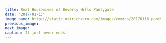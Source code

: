 ```yaml
---
title: Real Housewives of Beverly Hills Pantygate
date: "2017-01-16"
image_name: https://static.ostrichzero.com/images/comics/20170116_pantygate.png
previous_image:
next_image:
caption: It just never ends!
---
```

